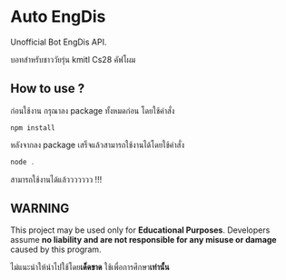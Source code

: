 # Auto EngDis
Unofficial Bot EngDis API.

บอทสำหรับชาววัยรุ่น kmitl Cs28 คัฟโผม

## How to use ?
ก่อนใช้งาน กรุณาลง package ทั้งหมดก่อน
โดยใช้คำสั่ง

``` npm install ```

หลังจากลง package เสร็จแล้วสามารถใช้งานได้โดยใช้คำสั่ง

```js
node .
```

สามารถใช้งานได้แล้ววววววว !!!

## WARNING
This project may be used only for **Educational Purposes**. Developers assume **no liability and are not responsible for any misuse or damage** caused by this program.

ไม่แนะนำให้นำไปใช้โดย**เด็ดขาด** ใช้เพื่อการศึกษา**เท่านั้น**